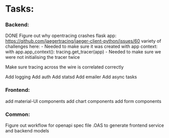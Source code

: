 # Tasks:

### Backend:
DONE Figure out why opentracing crashes flask app:
  https://github.com/jaegertracing/jaeger-client-python/issues/60
  variety of challenges here:
    - Needed to make sure it was created with app context:
    with app.app_context():
        tracing.get_tracer(app)
    - Needed to make sure we were not initialising the tracer twice

Make sure tracing across the wire is correlated correctly

Add logging
Add auth
Add statsd
Add emailer
Add async tasks


### Frontend:
add material-UI components
add chart components
add form components

### Common:
Figure out workflow for openapi spec file .OAS to generate frontend service and backend models

